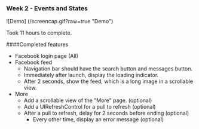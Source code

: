 ### Week 2 - Events and States

![Demo] (/screencap.gif?raw=true "Demo")

Took 11 hours to complete.

####Completed features
- Facebook login page (All)
- Facebook feed
	- Navigation bar should have the search button and messages button.
	- Immediately after launch, display the loading indicator.
	- After 2 seconds, show the feed, which is a long image in a scrollable view.
- More
	- Add a scrollable view of the "More" page. (optional)
	- Add a UIRefreshControl for a pull to refresh (optional)
	- After a pull to refresh, delay for 2 seconds before ending (optional)
		- Every other time, display an error message (optional)
